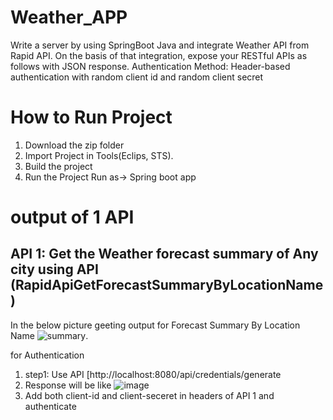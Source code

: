 # Weather_APP

Write a server by using SpringBoot Java and integrate Weather API from Rapid API. On the
basis of that integration, expose your RESTful APIs as follows with JSON response.
Authentication Method: Header-based authentication with random client id and random
client secret

# How to Run Project

1) Download the zip folder
2) Import Project in Tools(Eclips, STS).
3) Build the project
4) Run the Project
Run as-> Spring boot app

# output of 1 API
## API 1: Get the Weather forecast summary of Any city using API (RapidApiGetForecastSummaryByLocationName)
In the below picture geeting output for Forecast Summary By Location Name
![summary](https://github.com/user-attachments/assets/4126b3b2-8862-4ffe-aa94-ed57bfcdfbf2).

for Authentication 
1) step1: Use API [http://localhost:8080/api/credentials/generate
2) Response will be like 
![image](https://github.com/user-attachments/assets/14f6813b-8d68-4846-9b83-9d7631d203e6)
3) Add both client-id and client-seceret in headers of API 1 and authenticate

